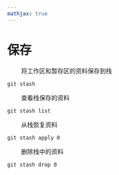 ```yaml
---
mathjax: true
---
```


# 保存
&emsp;&emsp; 将工作区和暂存区的资料保存到栈
```
git stash
```
&emsp;&emsp; 查看栈保存的资料
```
git stash list
```
&emsp;&emsp; 从栈恢复资料
```
git stash apply 0

```
&emsp;&emsp; 删除栈中的资料
```
git stash drop 0
```

<!---more-->
